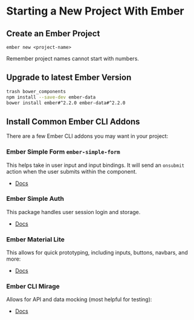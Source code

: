 # Starting a New Project With Ember

## Create an Ember Project

`ember new <project-name>`

Remember project names cannot start with numbers.

## Upgrade to latest Ember Version

```sh
trash bower_components
npm install --save-dev ember-data
bower install ember#^2.2.0 ember-data#^2.2.0
```

## Install Common Ember CLI Addons

There are a few Ember CLI addons you may want in your project:

### Ember Simple Form `ember-simple-form`

This helps take in user input and input bindings.
It will send an `onsubmit` action when the user submits within the component.

* [Docs](https://github.com/rtablada/ember-simple-form#ember-simple-form)

### Ember Simple Auth

This package handles user session login and storage.

* [Docs](https://github.com/simplabs/ember-simple-auth#ember-simple-auth)

### Ember Material Lite

This allows for quick prototyping, including inputs, buttons, navbars, and more:

* [Docs](http://mike.works/ember-material-lite/#/badges)

### Ember CLI Mirage

Allows for API and data mocking (most helpful for testing):

* [Docs](http://ember-cli-mirage.com)
